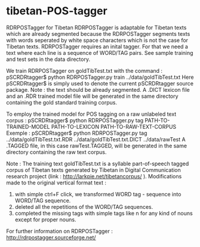 # tibetan-POS-tagger
RDRPOSTagger for Tibetan
RDRPOSTagger is adaptable for Tibetan texts which are already segmented because the RDRPOSTagger segments texts with words seperated by white space characters which is not the case for Tibetan texts.
RDRPOSTagger requires an inital tagger. For that we need a text where each line is a sequence of WORD/TAG pairs.
See sample training and test sets in the data directory.

We train RDRPOSTagger on goldTibTest.txt with the command : pSCRDRtagger$ python RDRPOSTagger.py train ../data/goldTibTest.txt
Here pSCRDRtagger$ is simply used to denote the current pSCRDRtagger source package. Note : the text should be already segmented.
A .DICT lexicon file and an .RDR trained model file will be generated in the same directory containing the gold standard training corpus.

To employ the trained model for POS tagging on a raw unlabeled text corpus : pSCRDRtagger$ python RDRPOSTagger.py tag PATH-TO-TRAINED-MODEL PATH-TO-LEXICON PATH-TO-RAW-TEXT-CORPUS
Exemple : pSCRDRtagger$ python RDRPOSTagger.py tag ../data/goldTibTest.txt.RDR ../data/goldTibTest.txt.DICT ../data/rawTest
A .TAGGED file, in this case rawTest.TAGGED, will be generated in the same directory containing the raw text corpus.

Note :
The training text goldTibTest.txt is a syllable part-of-speech tagged corpus of Tibetan texts generated by Tibetan in Digital Communication research project (link : http://larkpie.net/tibetancorpus/ ).
Modifications made to the original vertical format text : 
1) with simple ctrl+F click, we transformed WORD tag - sequence into WORD/TAG sequence.
2) deleted all the repetitions of the WORD/TAG sequences.
3) completed the missing tags with simple tags like n for any kind of nouns except for proper nouns. 

For further information on RDRPOSTagger : http://rdrpostagger.sourceforge.net/



